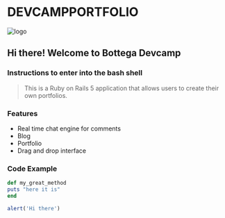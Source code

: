 # DEVCAMPPORTFOLIO

![logo](https://s3.amazonaws.com/bottega-devcamp/bottega-devcamp.png)

## Hi there! Welcome to Bottega Devcamp

### Instructions to enter into the bash shell
  > This is a Ruby on Rails 5 application that allows users to create their own portfolios.
  ### Features
  
  - Real time chat engine for comments
  - Blog
  - Portfolio
  - Drag and drop interface
  ### Code Example
  ```ruby
def my_great_method
  puts "here it is"
end
```
```javascript
alert('Hi there')
```
